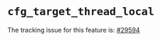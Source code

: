 # `cfg_target_thread_local`

The tracking issue for this feature is: [#29594]

[#29594]: https://github.com/rust-lang/rust/issues/29594



